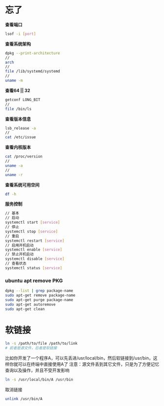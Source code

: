 # 忘了

**查看端口**

```bash
lsof -i [port]
```

**查看系统架构**

```bash
dpkg --print-architecture
//
arch
//
file /lib/systemd/systemd
//
uname -m
```

**查看64 || 32**

```bash
getconf LONG_BIT
//
file /bin/ls
```

**查看版本信息**

```bash
lsb_release -a
//
cat /etc/issue
```

**查看内核版本**

```bash
cat /proc/version
//
uname -a
//
uname -r
```

**查看系统可用空间**

```bash
df -h
```

**服务控制**
```bash
// 基本
// 启动
systemctl start [service]
// 停止
systemctl stop [service]
// 重启
systemctl restart [service]
// 启用开机启动
systemctl enable [service]
// 禁止开机启动
systemctl disable [service]
// 查看状态
systemctl status [service]
```

### ubuntu apt remove PKG
```bash
dpkg --list | grep package-name
sudo apt-get remove package-name
sudo apt-get purge package-name
sudo apt-get autoremove
sudo apt-get clean
```

# 软链接
```bash
ln -s /path/to/file /path/to/link
# 前者是源文件，后者是软链接
```
比如你开发了一个程序A，可以先丢进/usr/local/bin，然后软链接到/usr/bin，这样你就可以在终端中直接使用A了
注意：源文件丢到其它文件，只是为了方便记忆查询以及操作，并且不受开发影响
```bash
ln -s /usr/local/bin/A /usr/bin
```
取消链接
```bash
unlink /usr/bin/A
```

